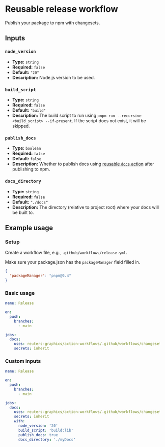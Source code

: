 # Reusable release workflow

Publish your package to npm with changesets.

## Inputs

### `node_version`
- **Type:** `string`
- **Required:** `false`
- **Default:** `"20"`
- **Description:** Node.js version to be used.

### `build_script`
- **Type:** `string`
- **Required:** `false`
- **Default:** `"build"`
- **Description:** The build script to run using `pnpm run --recursive <build_script> --if-present`. If the script does not exist, it will be skipped.

### `publish_docs`
- **Type:** `boolean`
- **Required:** `false`
- **Default:** `false`
- **Description:** Whether to publish docs using [reusable `docs` action](./docs.md) after publishing to npm.

### `docs_directory`
- **Type:** `string`
- **Required:** `false`
- **Default:** `"./docs"`
- **Description:** The directory (relative to project root) where your docs will be built to.


## Example usage

### Setup

Create a workflow file, e.g., `.github/workflows/release.yml`.

Make sure your package.json has the `packageManager` field filled in.

```json
{
  "packageManager": "pnpm@9.4"
}
```

### Basic usage

```yaml
name: Release

on:
  push:
    branches:
      - main

jobs:
  docs:
    uses: reuters-graphics/action-workflows/.github/workflows/changesets-release.yaml@main
    secrets: inherit
```

### Custom inputs

```yaml
name: Release

on:
  push:
    branches:
      - main

jobs:
  docs:
    uses: reuters-graphics/action-workflows/.github/workflows/changesets-release.yaml@main
    secrets: inherit
    with:
      node_version: '20'
      build_script: 'build:lib'
      publish_docs: true
      docs_directory: './myDocs'
```
